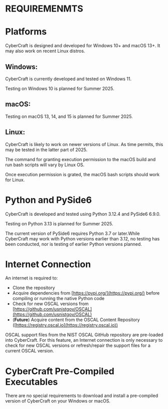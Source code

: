 # REQUIREMENMTS

# Platforms

CyberCraft is designed and developed for Windows 10+ and macOS 13+. It may also work on recent Linux distros.

## Windows:

CyberCraft is currently developed and tested on Windows 11. 

Testing on Windows 10 is planned for Summer 2025.

## macOS:

Testing on macOS 13, 14, and 15 is planned for Summer 2025.

## Linux:

CyberCraft is likely to work on newer versions of Linux.
As time permits, this may be tested in the latter part of 2025. 

The command for granting execution permission to the macOS build and run bash scripts will vary by Linux OS. 

Once execution permission is grated, the macOS bash scripts should work for Linux.

# Python and PySide6

CyberCraft is developed and tested using Python 3.12.4 and PySide6 6.9.0. 

Testing on Python 3.13 is planned for Summer 2025.

The current version of PySide6 requires Python 3.7 or later.While CyberCraft may work with Python versions earlier than 3.12, no testing has been conducted, nor is testing of earlier Python versions planned.


# Internet Connection
An internet is required to:
- Clone the repository
- Acquire dependencies from [https://pypi.org/](https://pypi.org/) before compiling or running the native Python code
- Check for new OSCAL versions from [https://github.com/usnistgov/OSCAL](https://github.com/usnistgov/OSCAL)
- (**Future**) Acquire content from the OSCAL Content Repository ([https://registry.oscal.io](https://registry.oscal.io))

OSCAL support files from the NIST OSCAL GitHub repository are pre-loaded into CyberCraft. For this feature, an Internet connection is only necessary to check for new OSCAL versions or refresh/repair the support files for a current OSCAL version.

# CyberCraft Pre-Compiled Executables

There are no special requirements to download and install a pre-compiled version of CyberCraft on your Windows or macOS.

